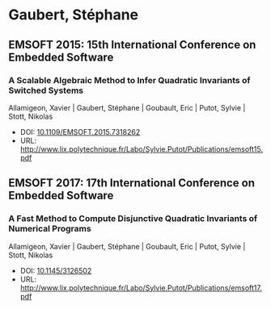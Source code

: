 # Gaubert, Stéphane

## EMSOFT 2015: 15th International Conference on Embedded Software

### A Scalable Algebraic Method to Infer Quadratic Invariants of Switched Systems
Allamigeon, Xavier | Gaubert, Stéphane | Goubault, Eric | Putot, Sylvie | Stott, Nikolas
* DOI: [10.1109/EMSOFT.2015.7318262](https://doi.org/10.1109/EMSOFT.2015.7318262)
* URL: <http://www.lix.polytechnique.fr/Labo/Sylvie.Putot/Publications/emsoft15.pdf>

## EMSOFT 2017: 17th International Conference on Embedded Software

### A Fast Method to Compute Disjunctive Quadratic Invariants of Numerical Programs
Allamigeon, Xavier | Gaubert, Stéphane | Goubault, Eric | Putot, Sylvie | Stott, Nikolas
* DOI: [10.1145/3126502](https://doi.org/10.1145/3126502)
* URL: <http://www.lix.polytechnique.fr/Labo/Sylvie.Putot/Publications/emsoft17.pdf>

